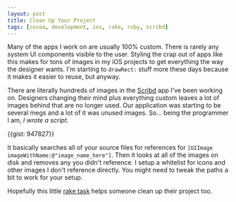 ```yaml
---
layout: post
title: Clean Up Your Project
tags: [cocoa, development, ios, rake, ruby, scribd]
---
```


Many of the apps I work on are usually 100% custom. There is rarely any system UI components visible to the user. Styling the crap out of apps like this makes for tons of images in my iOS projects to get everything the way the designer wants. I'm starting to `drawRect:` stuff more these days because it makes it easier to reuse, but anyway.

There are literally hundreds of images in the [Scribd](http://samsoff.es/posts/im-moving-to-san-francisco) app I've been working on. Designers changing their mind plus everything custom leaves a lot of images behind that are no longer used. Our application was starting to be several megs and a lot of it was unused images. So... being the programmer I am, *I wrote a script*.

{{gist: 947827}}

It basically searches all of your source files for references for `[UIImage imageWithName:@"image_name_here"]`. Then it looks at all of the images on disk and removes any you didn't reference. I setup a whitelist for icons and other images I don't reference directly. You might need to tweak the paths a bit to work for your setup.

Hopefully this little [rake task](http://railscasts.com/episodes/66-custom-rake-tasks) helps someone clean up their project too.

